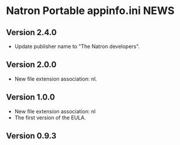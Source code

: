 # Natron Portable appinfo.ini NEWS

## Version 2.4.0
- Update publisher name to "The Natron developers".

## Version 2.0.0
- New file extension association: nl.

## Version 1.0.0
- New file extension association: nl
- The first version of the EULA.

## Version 0.9.3
